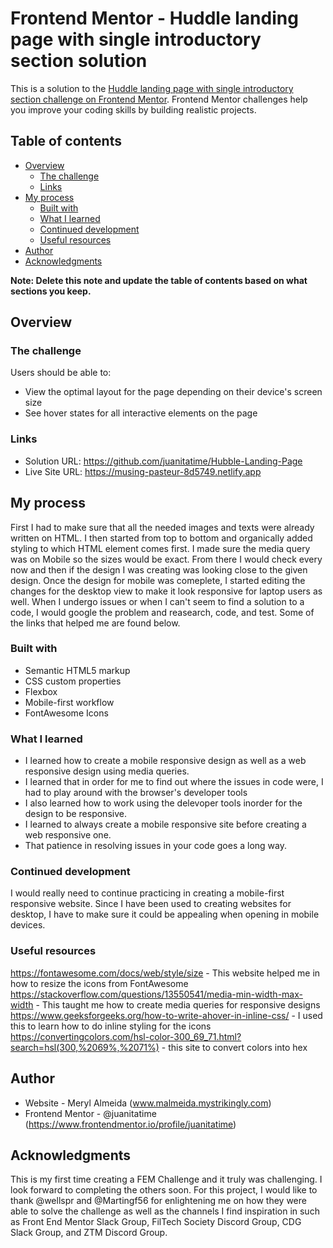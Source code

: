 # Frontend Mentor - Huddle landing page with single introductory section solution

This is a solution to the [Huddle landing page with single introductory section challenge on Frontend Mentor](https://www.frontendmentor.io/challenges/huddle-landing-page-with-a-single-introductory-section-B_2Wvxgi0). Frontend Mentor challenges help you improve your coding skills by building realistic projects. 

## Table of contents

- [Overview](#overview)
  - [The challenge](#the-challenge)
  - [Links](#links)
- [My process](#my-process)
  - [Built with](#built-with)
  - [What I learned](#what-i-learned)
  - [Continued development](#continued-development)
  - [Useful resources](#useful-resources)
- [Author](#author)
- [Acknowledgments](#acknowledgments)

**Note: Delete this note and update the table of contents based on what sections you keep.**

## Overview

### The challenge

Users should be able to:

- View the optimal layout for the page depending on their device's screen size
- See hover states for all interactive elements on the page


### Links

- Solution URL: https://github.com/juanitatime/Hubble-Landing-Page
- Live Site URL: https://musing-pasteur-8d5749.netlify.app

## My process

  First I had to make sure that all the needed images and texts were already written on HTML. 
  I then started from top to bottom and organically added styling to which HTML element comes first. 
  I made sure the media query was on Mobile so the sizes would be exact. 
  From there I would check every now and then if the design I was creating was looking close to the given design. 
  Once the design for mobile was comeplete, I started editing the changes for the desktop view to make it look responsive for laptop users as well. When I undergo issues or when I can't seem to find a solution to a code, I would google the problem and reasearch, code, and test. Some of the links that helped me are found below. 
  
### Built with

- Semantic HTML5 markup
- CSS custom properties
- Flexbox
- Mobile-first workflow
- FontAwesome Icons


### What I learned

- I learned how to create a mobile responsive design as well as a web responsive design using media queries. 
- I learned that in order for me to find out where the issues in code were, I had to play around with the browser's developer tools
- I also learned how to work using the delevoper tools inorder for the design to be responsive.
- I learned to always create a mobile responsive site before creating a web responsive one. 
- That patience in resolving issues in your code goes a long way.

### Continued development

I would really need to continue practicing in creating a mobile-first responsive website. Since I have been used to creating websites for desktop, I have to make sure it could be appealing when opening in mobile devices. 


### Useful resources

https://fontawesome.com/docs/web/style/size -  This website helped me in how to resize the icons from FontAwesome
https://stackoverflow.com/questions/13550541/media-min-width-max-width - This taught me how to create media queries for responsive designs
https://www.geeksforgeeks.org/how-to-write-ahover-in-inline-css/ - I used this to learn how to do inline styling for the icons
https://convertingcolors.com/hsl-color-300_69_71.html?search=hsl(300,%2069%,%2071%) - this site to convert colors into hex 


## Author

- Website - Meryl Almeida (www.malmeida.mystrikingly.com)
- Frontend Mentor - @juanitatime (https://www.frontendmentor.io/profile/juanitatime)



## Acknowledgments

This is my first time creating a FEM Challenge and it truly was challenging. I look forward to completing the others soon. For this project, I would like to thank @wellspr and @Martingf56 for enlightening me on how they were able to solve the challenge as well as the channels I find inspiration in such as Front End Mentor Slack Group, FilTech Society Discord Group, CDG Slack Group, and ZTM Discord Group. 
